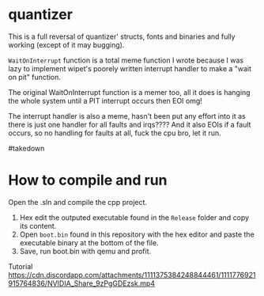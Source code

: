 # quantizer
This is a full reversal of quantizer' structs, fonts and binaries and fully working (except of it may bugging).

`WaitOnInterrupt` function is a total meme function I wrote because I was lazy to implement wipet's poorely written interrupt handler to make a "wait on pit" function.

The original WaitOnInterrupt function is a memer too, all it does is hanging the whole system until a PIT interrupt occurs then EOI omg!

The interrupt handler is also a meme, hasn't been put any effort into it as there is just one handler for all faults and irqs???? And it also EOIs if a fault occurs, so no handling for faults at all, fuck the cpu bro, let it run.

#takedown

# How to compile and run

Open the .sln and compile the cpp project.
1. Hex edit the outputed executable found in the `Release` folder and copy its content.
2. Open `boot.bin` found in this repository with the hex editor and paste the executable binary at the bottom of the file.
3. Save, run boot.bin with qemu and profit.

Tutorial https://cdn.discordapp.com/attachments/1111375384248844461/1111776921915764836/NVIDIA_Share_9zPgGDEzsk.mp4
